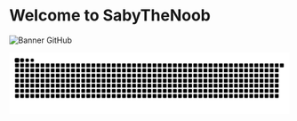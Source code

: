 # Welcome to SabyTheNoob


![Banner GitHub](https://github.com/SabyTheNoob/SabyTheNoob/blob/main/Playstore_Banner.jpg)

![Snake animation Contribution Graph](https://raw.githubusercontent.com/Anmol-Baranwal/Anmol-Baranwal/output/github-contribution-grid-snake-dark.svg)


